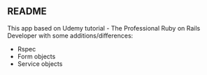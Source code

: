 ## README

This app based on Udemy tutorial - The Professional Ruby on Rails Developer with some additions/differences:
* Rspec
* Form objects
* Service objects